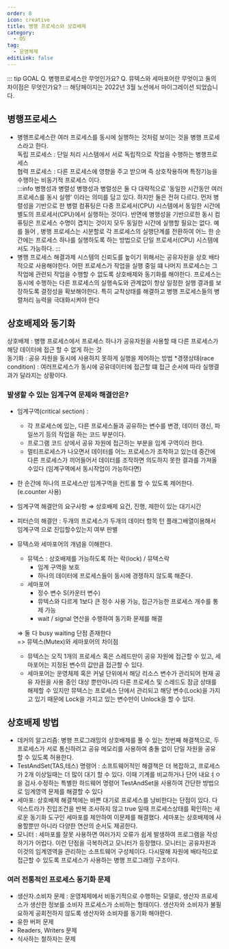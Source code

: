 ```yaml
---
order: 8
icon: creative
title: 병행 프로세스와 상호배제
category:
  - OS
tag:
  - 운영체제
editLink: false
---
```


::: tip GOAL
Q. 병행프로세스란 무엇인가요?
Q. 뮤텍스와 세마포어란 무엇이고 둘의 차이점은 무엇인가요?
:::
해당페이지는 2022년 3월 노션에서 마이그레이션 되었습니다.

## 병행프로세스

- 병행프로세스란 여러 프로세스를 동시에 실행하는 것처럼 보이는 것을 병행 프로세스라고 한다.  
  독립 프로세스 : 단일 처리 시스템에서 서로 독립적으로 작업을 수행하는 병행프로세스  
  협력 프로세스 : 다른 프로세스에 영향을 주고 받으며 즉 상호작용하며 특정기능을 수행하는 비동기적 프로세스 이다.  
  :::info 병행성과 병렬성
  병행성과 병렬성은 둘 다 대략적으로 '동일한 시간동안 여러 프로세스를 동시 실행' 이라는 의미를 담고 있다.
  하지만 둘은 전혀 다르다. 먼저 병렬성을 기반으로 한 병렬 컴퓨팅은 다중 프로세서(CPU) 시스템에서 동일한 시간에 별도의 프로세서(CPU)에서 실행하는 것이다. 반면에 병행성을 기반으로한 동시 컴퓨팅은 프로세스 수명이 겹치는 것이지 모두 동일한
  시간에 실행할 필요는 없다. 예를 들어 , 병행 프로세스는 시분할로 각 프로세스의 실행단계를 전환하여 어느 한 순간에는 프로세스 하나를 실행하도록 하는 방법으로 단일 프로세서(CPU) 시스템에서도 가능하다.
  :::
- 병행 프로세스 해결과제
  시스템의 신뢰도를 높이기 위해서는 공유자원을 상호 배타적으로 사용해야한다. 어떤 프로세스가 작업을 실행 중일 떄 나머지 프로세스는 그 작업에 관련되 작업을 수행할 수 없도록 상호배제와 동기화를 해야한다. 프로세스는 동시에 수행하는 다른 프로세스의 실행속도와 관계없이 항상 일정한 실행 결과를 보장하도록 결정성을 확보해야한다. 특히 교착상태를 해결하고 병행 프로세스들의 병렬처리 능력을 극대화시켜야 한다

## 상호배제와 동기화

상호배제 : 병행 프로세스에서 프로세스 하나가 공유자원을 사용할 때 다른 프로세스가 해당 데이터에 접근 할 수 없게 하는 것  
동기화 : 공유 자원을 동시에 사용하지 못하게 실행을 제어하는 방법 \*경쟁상태(race condition) : 여러프로세스가 동시에 공유데이터에 접근할 떄 접근 순서에 따라 실행결과가 달라지는 상황이다.

### 발생할 수 있는 임계구역 문제와 해결안은?

- 임계구역(critical section) :
  - 각 프로세스에 있는, 다른 프로세스들과 공유하는 변수를 변경, 데이터 갱신, 파일쓰기 등의 작업을 하는 코드 부분이다.
  - 프로그램 코드 상에서 공유 자원에 접근하는 부분을 임계 구역이라 한다.
  - 멀티프로세스가 나오면서 데이터를 어느 프로세스가 조작하고 있는데 중간에 다른 프로세스가 끼어들어서 데이터를 조작하면 의도하지 못한 결과를 가져올 수있다 (임계구역에서 동시작업이 가능하다면)
- 한 순간에 하나의 프로세스만 임계구역을 컨트롤 할 수 있도록 제어한다.
  (e.counter 사용)
- 임계구역 해결안의 요구사항 ⇒ 상호배제 요건, 진행, 제한이 있는 대기시간
- 피터슨의 해결안 : 두개의 프로세스가 두개의 데이터 항목 턴 플래그배열이용해서 임계구역 으로 진입할수있는지 여부 판별

- 뮤텍스와 세마포어의 개념을 이해한다.

  - 뮤텍스 : 상호배제를 가능하도록 하는 락(lock) / 뮤텍스락
    - 임계 구역을 보호
    - 하나의 데이터에 프로세스들이 동시에 경쟁하지 않도록 해준다.
  - 세마포어
    - 정수 변수 S(카운터 변수)
    - 뮤텍스와 다르게 1보다 큰 정수 사용 가능, 접근가능한 프로세스 개수를 통제 가능
    - wait / signal 연산을 수행하여 동기화 문제를 해결

  ⇒ 둘 다 busy waiting 단점 존재한다  
  => 뮤텍스(Mutex)와 세마포어의 차이점

  - 뮤텍스는 오직 1개의 프로세스 혹은 스레드만이 공유 자원에 접근할 수 있고, 세마포어는 지정된 변수의 값만큼 접근할 수 있다.
  - 세마포어는 운영체제 혹은 커널 단위에서 해당 리소스 변수가 관리되어 현재 공유 자원을 사용 중인 대상 뿐만아니라 다른 프로세스 및 스레드도 잠금 상태를 해제할 수 있지만 뮤텍스는 프로세스 단에서 관리되고 해당 변수(Lock)을 가지고 있기 때문에 Lock을 가지고 있는 변수만이 Unlock을 할 수 있다.

## 상호배제 방법

- 데커의 알고리즘: 병행 프로그래밍의 상호배제를 풀 수 있는 첫번째 해결책으로, 두 프로세스가 서로 통신하려고 공유 메모리를 사용하여 충돌 없이 단일 자원을 공유 할 수 있도록 허용한다.
- TestAndSet(TAS,테스) 명령어 : 소프트웨어적인 해결책은 더 복잡하고, 프로세스가 2개 이상일때는 더 많이 대기 할 수 있다. 이때 기계를 비교하거나 단어 내요ㅕㅇ을 검사.수정하는 특별한 하드웨어 명령어 TestAndSet을 사용하여 간단한 방법으로 임계영역 문제를 해결할 수 있다
- 세마포: 상호배제 해결책에는 바쁜 대기로 프로세스를 낭비한다는 단점이 있다. 다익스트라가 진입조건을 반복 조사하지 않고 true 일때 프로세스상태를 확인하는 새로운 동기화 도구인 세마포를 제안하여 이문제를 해결했다. 세마포는 상호배제에 사용할뿐만 아니라 다양한 연산의 순서도 제공한다.
- 모니터 : 세마포를 잘못 사용하면 여러가지 오류가 쉽게 발생하여 프로그램을 작성하기가 어렵다. 이런 단점을 극복하려고 모니터가 등장했다.
  모니터는 공유자원과 이것의 임계영역을 관리하는 소프트웨어 구성체이다. 다시말해 자원에 배타적으로 접근할 수 있도록 프로세스가 사용하는 병행 프로그래밍 구조이다.

### 여러 전통적인 프로세스 동기화 문제

- 생산자.소비자 문제 : 운영체제에서 비동기적으로 수행하는 모델로, 생산자 프로세스가 생산한 정보를 소비자 프로세스가 소비하는 형태이다. 생산자와 소비자가 불필요하게 공회전하지 않도록 생산자와 소비자를 동기화 해야한다.
- 유한 버퍼 문제
- Readers, Writers 문제
- 식사하는 철하자는 문제
